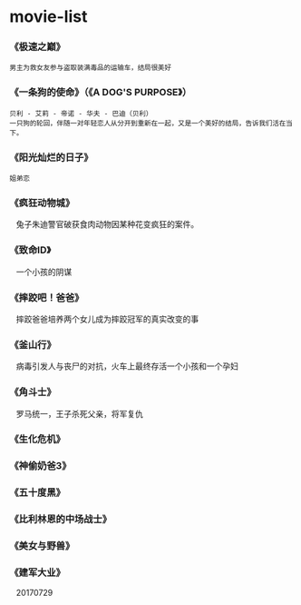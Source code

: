# movie-list
### 《极速之巅》
    男主为救女友参与盗取装满毒品的运输车，结局很美好
### 《一条狗的使命》（《A DOG'S PURPOSE》）
    贝利 - 艾莉 - 帝诺 - 华夫 - 巴迪（贝利）
    一只狗的轮回，伴随一对年轻恋人从分开到重新在一起，又是一个美好的结局，告诉我们活在当下。
### 《阳光灿烂的日子》  
    姐弟恋
### 《疯狂动物城》  
    兔子朱迪警官破获食肉动物因某种花变疯狂的案件。
### 《致命ID》  
    一个小孩的阴谋
### 《摔跤吧！爸爸》
    摔跤爸爸培养两个女儿成为摔跤冠军的真实改变的事
### 《釜山行》
    病毒引发人与丧尸的对抗，火车上最终存活一个小孩和一个孕妇
### 《角斗士》
    罗马统一，王子杀死父亲，将军复仇
### 《生化危机》
### 《神偷奶爸3》
### 《五十度黑》
### 《比利林恩的中场战士》
### 《美女与野兽》
### 《建军大业》
    20170729
    
